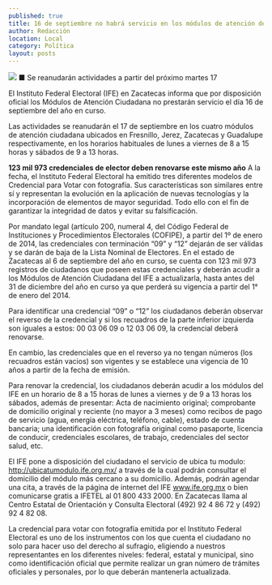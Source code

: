 ```yaml
---
published: true
title: 16 de septiembre no habrá servicio en los módulos de atención del IFE
author: Redacción
location: Local
category: Política
layout: posts
---
```


![](http://i.imgur.com/HqbylbUm.jpg)
■ Se reanudarán actividades a partir del próximo martes 17

El Instituto Federal Electoral (IFE) en Zacatecas informa que por disposición oficial los Módulos de Atención Ciudadana no prestarán servicio el día 16 de septiembre del año en curso. 

Las actividades se reanudarán el 17 de septiembre en los cuatro módulos de atención ciudadana ubicados en Fresnillo, Jerez, Zacatecas y Guadalupe respectivamente, en los horarios habituales de lunes a viernes de 8 a 15 horas y sábados de 9 a 13 horas.

**123 mil 973 credenciales de elector deben renovarse este mismo año**
A la fecha, el Instituto Federal Electoral ha emitido tres diferentes modelos de Credencial para Votar con fotografía. Sus características son similares entre sí y representan la evolución en la aplicación de nuevas tecnologías y la incorporación de elementos de mayor seguridad. Todo ello con el fin de garantizar la integridad de datos y evitar su falsificación.

Por mandato legal (artículo 200, numeral 4, del Código Federal de Instituciones y Procedimientos Electorales (COFIPE),  a partir del 1º de enero de 2014, las credenciales con terminación “09” y “12” dejarán de ser válidas y se darán de baja de la Lista Nominal de Electores. En el estado de Zacatecas al 6 de septiembre del año en curso, se cuenta con 123 mil 973 registros de ciudadanos que poseen estas credenciales y deberán acudir a los Módulos de Atención Ciudadana del IFE a actualizarla, hasta antes del 31 de diciembre del año en curso  ya que perderá su vigencia a partir del 1° de enero del 2014.

Para identificar una credencial “09” o “12” los ciudadanos deberán observar el reverso de la credencial y si los recuadros de la parte inferior izquierda son iguales a estos: 00 03 06 09  o 12 03 06 09, la credencial deberá renovarse.

En cambio, las credenciales que en el reverso ya no tengan números (los recuadros están vacios) son vigentes y se establece una vigencia de 10 años a partir de la fecha de emisión.

Para renovar la credencial,  los ciudadanos deberán acudir a los módulos del IFE en un horario de 8 a 15 horas de lunes a viernes y de 9 a 13 horas los sábados, además de presentar: Acta de nacimiento original; comprobante de domicilio original y  reciente (no mayor a 3 meses) como recibos de pago de servicio (agua, energía eléctrica, teléfono, cable), estado de cuenta bancaria; una identificación con fotografía original como pasaporte, licencia de conducir, credenciales escolares, de trabajo, credenciales del sector salud, etc.

El IFE pone a disposición del ciudadano el servicio de ubica tu modulo:  http://ubicatumodulo.ife.org.mx/ a través de la cual podrán consultar el domicilio del módulo más cercano a su domicilio.  Además, podrán agendar una cita, a través de la página de internet del IFE www.ife.org.mx o bien comunicarse gratis a  IFETEL al 01 800 433 2000. En Zacatecas llama al Centro Estatal de Orientación y Consulta Electoral  (492) 92 4 86 72  y (492) 92 4 82 08.

La credencial para votar con fotografía emitida por el Instituto Federal Electoral es uno de los instrumentos con los que cuenta el ciudadano no solo para hacer uso del derecho al sufragio, eligiendo a nuestros representantes en los diferentes niveles: federal, estatal y municipal, sino como identificación oficial que permite realizar un gran número de trámites oficiales y personales, por lo que deberán mantenerla actualizada.
